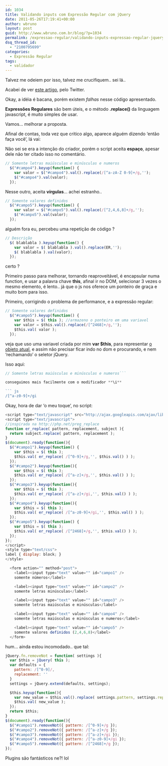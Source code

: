 ```yaml
---
id: 1034
title: Validando inputs com Expressão Regular com jQuery
date: 2011-05-26T17:19:41+00:00
author: wbruno
layout: post
guid: http://www.wbruno.com.br/blog/?p=1034
permalink: /expressao-regular/validando-inputs-expressao-regular-jquery/
dsq_thread_id:
  - "2100795699"
categories:
  - Expressão Regular
tags:
  - validador
---
```

Talvez me odeiem por isso, talvez me crucifiquem.. sei lá..

Acabei de ver <a href="http://www.jquerymagazine.com.br/artigo.php?id=239" target="_blank">este artigo</a>, pelo Twitter.

Okay, a idéia é bacana, porém existem _falhas_ nesse código apresentado.

<!--more-->



**Expressões Regulares** são bem úteis, e o método **.replace()** da linguagem javascript, é muito simples de usar.

Vamos&#8230; melhorar a proposta.

Afinal de contas, toda vez que critico algo, aparece alguém dizendo &#8216;então faça você&#8217;, lá vai:

Não sei se era a intenção do criador, porém o script aceita **espaço**, apesar dele não ter citado isso no comentário.

``` js
// Somente letras maiúsculas e minúsculas e numeros
  $("#campo4").keyup(function() {
    var valor = $("#campo4").val().replace(/[^a-zA-Z 0-9]+/g,'');
    $("#campo4").val(valor);
  });
```

Nesse outro, aceita **vírgulas**&#8230; achei estranho..

``` js
// Somente valores definidos
  $("#campo5").keyup(function() {
    var valor = $("#campo5").val().replace(/[^2,4,6,8]+/g,'');
    $("#campo5").val(valor);
  });
```

alguém fora eu, percebeu uma repetição de código ?

``` js
// Descrição
  $( blablabla ).keyup(function() {
    var valor = $( blablabla ).val().replace(ER,'');
    $( blablabla ).val(valor);
  });
```

certo ?

Primeiro passo para melhorar, tornando reaproveitável, é encapsular numa function, e usar a palavra chave **this**, afinal ir no DOM, selecionar 3 vezes o mesmo elemento, é lento.. já que o js nos oferece um ponteiro de graça e muito bom para isso.

Primeiro, corrigindo o problema de performance, e a expressão regular:

``` js
// Somente valores definidos
  $("#campo5").keyup(function() {
    var $this = $( this ); //armazeno o ponteiro em uma variavel
    var valor = $this.val().replace(/[^2468]+/g,'');
    $this.val( valor );
  });
```

veja que uso uma variavel criada por mim **var $this**, para representar <u>o objeto atual</u>, e assim não precisar ficar indo no dom e procurando, e nem &#8216;rechamando&#8217; o seletor jQuery.

Isso aqui:

``` js
// Somente letras maiúsculas e minúsculas e numeros```

conseguimos mais facilmente com o modificador **\i**

``` js
/[^a-z0-9]+/gi
```

Okay, hora de dar &#8216;o meu toque&#8217;, no script:

``` js
<script type="text/javascript" src="http://ajax.googleapis.com/ajax/libs/jquery/1.6.1/jquery.min.js"></script>
<script type="text/javascript">
//inspirada na http://php.net/preg_replace
function er_replace( pattern, replacement, subject ){
  return subject.replace( pattern, replacement );
}
$(document).ready(function(){
  $("#campo1").keyup(function() {
    var $this = $( this );
    $this.val( er_replace( /[^0-9]+/g,'', $this.val() ) );
  });
  $("#campo2").keyup(function(){
    var $this = $( this );
    $this.val( er_replace( /[^a-z]+/g,'', $this.val() ) );
  });
  $("#campo3").keyup(function(){
    var $this = $( this );
    $this.val( er_replace( /[^a-z]+/gi,'', $this.val() ) );
  });
  $("#campo4").keyup(function(){
    var $this = $( this );
    $this.val( er_replace( /[^a-z0-9]+/gi,'', $this.val() ) );
  });
  $("#campo5").keyup(function() {
    var $this = $( this );
    $this.val( er_replace( /[^2468]+/g,'', $this.val() ) );
  });
});
</script>
<style type="text/css">
label { display: block; }
</style>

  <form action="" method="post">
    <label><input type="text" value="" id="campo1" />
    somente números</label>

    <label><input type="text" value="" id="campo2" />
    somente letras minúsculas</label>

    <label><input type="text" value="" id="campo3" />
    somente letras maiúsculas e minúsculas</label>

    <label><input type="text" value="" id="campo4" />
    somente letras maiúsculas e minúsculas e numeros</label>

    <label><input type="text" value="" id="campo5" />
    somente valores definidos (2,4,6,8)</label>
  </form>
```

hum&#8230; ainda estou incomodado.. que tal:

``` js
jQuery.fn.removeNot = function( settings ){
  var $this = jQuery( this );
  var defaults = {
    pattern: /[^0-9]/,
    replacement: ''
  }
  settings = jQuery.extend(defaults, settings);

  $this.keyup(function(){
    var new_value = $this.val().replace( settings.pattern, settings.replacement );
    $this.val( new_value );
  });
  return $this;
}
$(document).ready(function(){
  $("#campo1").removeNot({ pattern: /[^0-9]+/g });
  $("#campo2").removeNot({ pattern: /[^a-z]+/g });
  $("#campo3").removeNot({ pattern: /[^a-z]+/gi });
  $("#campo4").removeNot({ pattern: /[^a-z0-9]+/gi });
  $("#campo5").removeNot({ pattern: /[^2468]+/g });
});
```

Plugins são fantásticos ne?! lol
